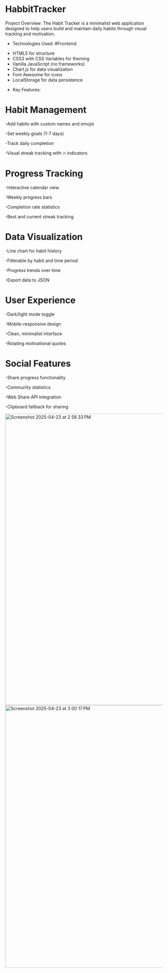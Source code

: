 # HabbitTracker

Project Overview:
The Habit Tracker is a minimalist web application designed to help users build and maintain daily habits through visual tracking and motivation.

* Technologies Used:
#Frontend:
- HTML5 for structure
- CSS3 with CSS Variables for theming
- Vanilla JavaScript (no frameworks)
- Chart.js for data visualization
- Font Awesome for icons
- LocalStorage for data persistence

* Key Features:

# Habit Management
-Add habits with custom names and emojis

-Set weekly goals (1-7 days)

-Track daily completion

-Visual streak tracking with 🔥 indicators

# Progress Tracking
-Interactive calendar view

-Weekly progress bars

-Completion rate statistics

-Best and current streak tracking

# Data Visualization
-Line chart for habit history

-Filterable by habit and time period

-Progress trends over time

-Export data to JSON

# User Experience
-Dark/light mode toggle

-Mobile-responsive design

-Clean, minimalist interface

-Rotating motivational quotes

# Social Features
-Share progress functionality

-Community statistics

-Web Share API integration

-Clipboard fallback for sharing 



<img width="929" alt="Screenshot 2025-04-23 at 2 58 33 PM" src="https://github.com/user-attachments/assets/60b8baec-2967-4cc5-943d-cd3f328122f9" />


<img width="837" alt="Screenshot 2025-04-23 at 3 00 17 PM" src="https://github.com/user-attachments/assets/01e6d485-52db-455d-a77f-470a0c4f73aa" />

